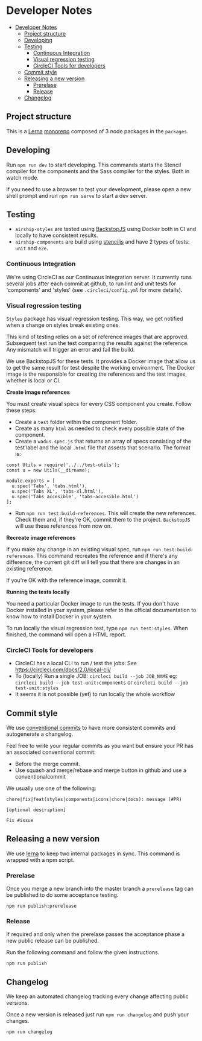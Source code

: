 # Developer Notes

- [Developer Notes](#developer-notes)
  - [Project structure](#project-structure)
  - [Developing](#developing)
  - [Testing](#testing)
    - [Continuous Integration](#continuous-integration)
    - [Visual regression testing](#visual-regression-testing)
    - [CircleCI Tools for developers](#circleci-tools-for-developers)
  - [Commit style](#commit-style)
  - [Releasing a new version](#releasing-a-new-version)
    - [Prerelase](#prerelase)
    - [Release](#release)
  - [Changelog](#changelog)


## Project structure

This is a [Lerna](https://lernajs.io/) [monorepo](https://en.wikipedia.org/wiki/Monorepo) composed of 3 node packages in the `packages`.

## Developing

Run `npm run dev` to start developing. This commands starts the Stencil compiler for the components and the Sass compiler for the styles. Both in watch mode.

If you need to use a browser to test your development, please open a new shell prompt and run `npm run serve` to start a dev server.

## Testing

- `airship-styles` are tested using [BackstopJS](https://github.com/garris/BackstopJS) using Docker both in CI and locally to have consistent results.
- `airship-components` are build using [stenciljs](http://stenciljs.com) and have 2 types of tests: `unit` and `e2e`.

### Continuous Integration
We're using CircleCI as our Continuous Integration server. It currently runs several jobs after each commit at github, to run lint and unit tests for 'components' and 'styles' (see `.circleci/config.yml` for more details).


### Visual regression testing
`Styles` package has visual regression testing. This way, we get notified when a change on styles break existing ones.

This kind of testing relies on a set of reference images that are approved. Subsequent test run the test comparing the results against the reference. Any mismatch will trigger an error and fail the build.

We use BackstopJS for these tests. It provides a Docker image that allow us to get the same result for test despite the working environment. The Docker image is the responsible for creating the references and the test images, whether is local or CI.

**Create image references**

You must create visual specs for every CSS component you create. Follow these steps:
- Create a `test` folder within the component folder.
- Create as many `html` as needed to check every possible state of the component.
- Create a `wadus.spec.js` that returns an array of specs consisting of the test label and the local `.html` file that asserts that scenario. The format is:

```
const Utils = require('../../test-utils');
const u = new Utils(__dirname);

module.exports = [
  u.spec('Tabs', 'tabs.html'),
  u.spec('Tabs XL', 'tabs-xl.html'),
  u.spec('Tabs accesible', 'tabs-accesible.html')
];
```

- Run `npm run test:build-references`. This will create the new references. Check them and, if they're OK, commit them to the project. `BackstopJS` will use these references from now on.

**Recreate image references**

If you make any change in an existing visual spec, run `npm run test:build-references`. This command recreates the reference and if there's any difference, the current git diff will tell you that there are changes in an existing reference.

If you're OK with the reference image, commit it.

**Running the tests locally**

You need a particular Docker image to run the tests. If you don't have Docker installed in your system, please refer to the official documentation to know how to install Docker in your system.

To run locally the visual regression test, type `npm run test:styles`. When finished, the command will open a HTML report.

### CircleCI Tools for developers
- CircleCI has a local CLI to run / test the jobs: See https://circleci.com/docs/2.0/local-cli/
- To (locally) Run a single JOB: `circleci build --job JOB_NAME` eg:
`circleci build --job test-unit:components` or `circleci build --job test-unit:styles`
- It seems it is not possible (yet) to run locally the whole workflow


## Commit style

We use [conventional commits](https://www.conventionalcommits.org/) to have more consistent commits and autogenerate a changelog.

Feel free to write your regular commits as you want but ensure your PR has an associated conventional commit:

- Before the merge commit.
- Use squash and merge/rebase and merge button in github and use a conventionalcommit 

We usually use one of the following:

```
chore|fix|feat(styles|components|icons|chore|docs): message (#PR)

[optional description]

Fix #issue
```

## Releasing a new version

We use [lerna](https://lernajs.io/) to keep two internal packages in sync. This command is wrapped with a npm script. 

### Prerelase

Once you merge a new branch into the master branch a `prerelease` tag can be published to do some acceptance testing.

    npm run publish:prerelease

### Release

If required and only when the prerelase passes the acceptance phase a new public release can be published.

Run the following command and follow the given instructions.

    npm run publish



## Changelog

We keep an automated changelog tracking every change affecting public versions. 

Once a new version is released just run `npm run changelog` and push your changes.

    npm run changelog